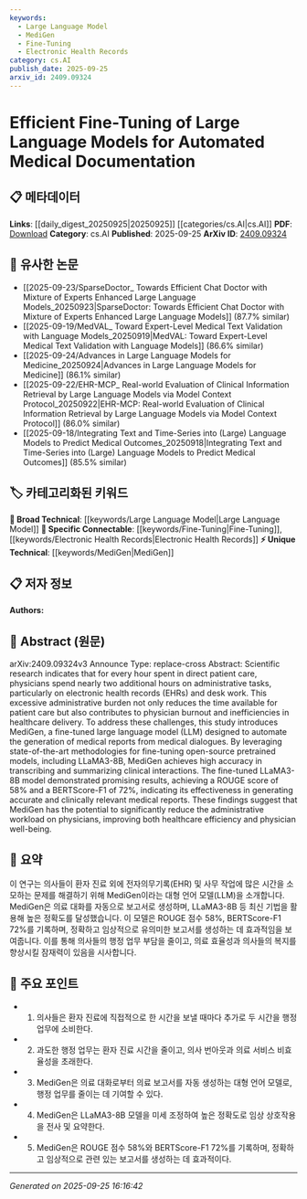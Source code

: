 ```yaml
---
keywords:
  - Large Language Model
  - MediGen
  - Fine-Tuning
  - Electronic Health Records
category: cs.AI
publish_date: 2025-09-25
arxiv_id: 2409.09324
---
```


<!-- KEYWORD_LINKING_METADATA:
{
  "processed_timestamp": "2025-09-25T16:16:42.965614",
  "vocabulary_version": "1.0",
  "selected_keywords": [
    "Large Language Model",
    "MediGen",
    "Fine-Tuning",
    "Electronic Health Records"
  ],
  "rejected_keywords": [],
  "similarity_scores": {
    "Large Language Model": 0.85,
    "MediGen": 0.7,
    "Fine-Tuning": 0.78,
    "Electronic Health Records": 0.77
  },
  "extraction_method": "AI_prompt_based",
  "budget_applied": true,
  "candidates_json": {
    "candidates": [
      {
        "surface": "Large Language Model",
        "canonical": "Large Language Model",
        "aliases": [
          "LLM"
        ],
        "category": "broad_technical",
        "rationale": "Large Language Models are central to the study and connect well with existing research on language models and AI.",
        "novelty_score": 0.45,
        "connectivity_score": 0.88,
        "specificity_score": 0.65,
        "link_intent_score": 0.85
      },
      {
        "surface": "MediGen",
        "canonical": "MediGen",
        "aliases": [],
        "category": "unique_technical",
        "rationale": "MediGen represents a specific application of LLMs in medical documentation, offering unique insights into this niche.",
        "novelty_score": 0.75,
        "connectivity_score": 0.6,
        "specificity_score": 0.8,
        "link_intent_score": 0.7
      },
      {
        "surface": "Fine-Tuning",
        "canonical": "Fine-Tuning",
        "aliases": [
          "Model Fine-Tuning"
        ],
        "category": "specific_connectable",
        "rationale": "Fine-tuning is a critical process in adapting large models to specific tasks, enhancing connectivity with model training techniques.",
        "novelty_score": 0.5,
        "connectivity_score": 0.82,
        "specificity_score": 0.7,
        "link_intent_score": 0.78
      },
      {
        "surface": "Electronic Health Records",
        "canonical": "Electronic Health Records",
        "aliases": [
          "EHRs"
        ],
        "category": "specific_connectable",
        "rationale": "EHRs are a significant part of the administrative burden in healthcare, linking to studies on healthcare technology.",
        "novelty_score": 0.4,
        "connectivity_score": 0.75,
        "specificity_score": 0.72,
        "link_intent_score": 0.77
      }
    ],
    "ban_list_suggestions": [
      "administrative tasks",
      "healthcare delivery"
    ]
  },
  "decisions": [
    {
      "candidate_surface": "Large Language Model",
      "resolved_canonical": "Large Language Model",
      "decision": "linked",
      "scores": {
        "novelty": 0.45,
        "connectivity": 0.88,
        "specificity": 0.65,
        "link_intent": 0.85
      }
    },
    {
      "candidate_surface": "MediGen",
      "resolved_canonical": "MediGen",
      "decision": "linked",
      "scores": {
        "novelty": 0.75,
        "connectivity": 0.6,
        "specificity": 0.8,
        "link_intent": 0.7
      }
    },
    {
      "candidate_surface": "Fine-Tuning",
      "resolved_canonical": "Fine-Tuning",
      "decision": "linked",
      "scores": {
        "novelty": 0.5,
        "connectivity": 0.82,
        "specificity": 0.7,
        "link_intent": 0.78
      }
    },
    {
      "candidate_surface": "Electronic Health Records",
      "resolved_canonical": "Electronic Health Records",
      "decision": "linked",
      "scores": {
        "novelty": 0.4,
        "connectivity": 0.75,
        "specificity": 0.72,
        "link_intent": 0.77
      }
    }
  ]
}
-->

# Efficient Fine-Tuning of Large Language Models for Automated Medical Documentation

## 📋 메타데이터

**Links**: [[daily_digest_20250925|20250925]] [[categories/cs.AI|cs.AI]]
**PDF**: [Download](https://arxiv.org/pdf/2409.09324.pdf)
**Category**: cs.AI
**Published**: 2025-09-25
**ArXiv ID**: [2409.09324](https://arxiv.org/abs/2409.09324)

## 🔗 유사한 논문
- [[2025-09-23/SparseDoctor_ Towards Efficient Chat Doctor with Mixture of Experts Enhanced Large Language Models_20250923|SparseDoctor: Towards Efficient Chat Doctor with Mixture of Experts Enhanced Large Language Models]] (87.7% similar)
- [[2025-09-19/MedVAL_ Toward Expert-Level Medical Text Validation with Language Models_20250919|MedVAL: Toward Expert-Level Medical Text Validation with Language Models]] (86.6% similar)
- [[2025-09-24/Advances in Large Language Models for Medicine_20250924|Advances in Large Language Models for Medicine]] (86.1% similar)
- [[2025-09-22/EHR-MCP_ Real-world Evaluation of Clinical Information Retrieval by Large Language Models via Model Context Protocol_20250922|EHR-MCP: Real-world Evaluation of Clinical Information Retrieval by Large Language Models via Model Context Protocol]] (86.0% similar)
- [[2025-09-18/Integrating Text and Time-Series into (Large) Language Models to Predict Medical Outcomes_20250918|Integrating Text and Time-Series into (Large) Language Models to Predict Medical Outcomes]] (85.5% similar)

## 🏷️ 카테고리화된 키워드
**🧠 Broad Technical**: [[keywords/Large Language Model|Large Language Model]]
**🔗 Specific Connectable**: [[keywords/Fine-Tuning|Fine-Tuning]], [[keywords/Electronic Health Records|Electronic Health Records]]
**⚡ Unique Technical**: [[keywords/MediGen|MediGen]]

## 📋 저자 정보

**Authors:** 

## 📄 Abstract (원문)

arXiv:2409.09324v3 Announce Type: replace-cross 
Abstract: Scientific research indicates that for every hour spent in direct patient care, physicians spend nearly two additional hours on administrative tasks, particularly on electronic health records (EHRs) and desk work. This excessive administrative burden not only reduces the time available for patient care but also contributes to physician burnout and inefficiencies in healthcare delivery. To address these challenges, this study introduces MediGen, a fine-tuned large language model (LLM) designed to automate the generation of medical reports from medical dialogues. By leveraging state-of-the-art methodologies for fine-tuning open-source pretrained models, including LLaMA3-8B, MediGen achieves high accuracy in transcribing and summarizing clinical interactions. The fine-tuned LLaMA3-8B model demonstrated promising results, achieving a ROUGE score of 58% and a BERTScore-F1 of 72%, indicating its effectiveness in generating accurate and clinically relevant medical reports. These findings suggest that MediGen has the potential to significantly reduce the administrative workload on physicians, improving both healthcare efficiency and physician well-being.

## 📝 요약

이 연구는 의사들이 환자 진료 외에 전자의무기록(EHR) 및 사무 작업에 많은 시간을 소모하는 문제를 해결하기 위해 MediGen이라는 대형 언어 모델(LLM)을 소개합니다. MediGen은 의료 대화를 자동으로 보고서로 생성하며, LLaMA3-8B 등 최신 기법을 활용해 높은 정확도를 달성했습니다. 이 모델은 ROUGE 점수 58%, BERTScore-F1 72%를 기록하며, 정확하고 임상적으로 유의미한 보고서를 생성하는 데 효과적임을 보여줍니다. 이를 통해 의사들의 행정 업무 부담을 줄이고, 의료 효율성과 의사들의 복지를 향상시킬 잠재력이 있음을 시사합니다.

## 🎯 주요 포인트

- 1. 의사들은 환자 진료에 직접적으로 한 시간을 보낼 때마다 추가로 두 시간을 행정 업무에 소비한다.
- 2. 과도한 행정 업무는 환자 진료 시간을 줄이고, 의사 번아웃과 의료 서비스 비효율성을 초래한다.
- 3. MediGen은 의료 대화로부터 의료 보고서를 자동 생성하는 대형 언어 모델로, 행정 업무를 줄이는 데 기여할 수 있다.
- 4. MediGen은 LLaMA3-8B 모델을 미세 조정하여 높은 정확도로 임상 상호작용을 전사 및 요약한다.
- 5. MediGen은 ROUGE 점수 58%와 BERTScore-F1 72%를 기록하며, 정확하고 임상적으로 관련 있는 보고서를 생성하는 데 효과적이다.


---

*Generated on 2025-09-25 16:16:42*